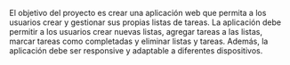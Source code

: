 El objetivo del proyecto es crear una aplicación web que permita a los usuarios crear y gestionar sus propias listas de tareas. La aplicación debe permitir a los usuarios crear nuevas listas, agregar tareas a las listas, marcar tareas como completadas y eliminar listas y tareas. Además, la aplicación debe ser responsive y adaptable a diferentes dispositivos.
